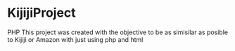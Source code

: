 # KijijiProject
PHP
This project was created with the objective to be as simisilar as posible to Kijiji or Amazon with just using php and html
